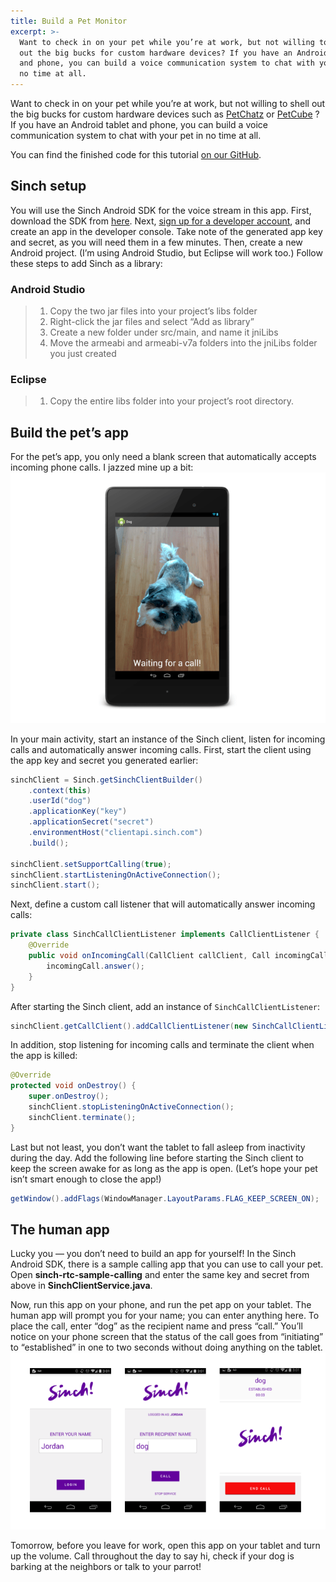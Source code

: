 ```yaml
---
title: Build a Pet Monitor
excerpt: >-
  Want to check in on your pet while you’re at work, but not willing to shell
  out the big bucks for custom hardware devices? If you have an Android tablet
  and phone, you can build a voice communication system to chat with your pet in
  no time at all.
---
```

Want to check in on your pet while you’re at work, but not willing to shell out the big bucks for custom hardware devices such as [PetChatz](http://www.petchatz.com/) or [PetCube](https://www.petcube.com/) ? If you have an Android tablet and phone, you can build a voice communication system to chat with your pet in no time at all.

You can find the finished code for this tutorial [on our GitHub](https://github.com/sinch/pet-monitor/).

## Sinch setup

You will use the Sinch Android SDK for the voice stream in this app. First, download the SDK from [here](https://sinch.readme.io/page/downloads). Next, [sign up for a developer account](https://portal.sinch.com/#/signup), and create an app in the developer console. Take note of the generated app key and secret, as you will need them in a few minutes. Then, create a new Android project. (I’m using Android Studio, but Eclipse will work too.) Follow these steps to add Sinch as a library:

### Android Studio
    
> 1.  Copy the two jar files into your project’s libs folder
> 2.  Right-click the jar files and select “Add as library”
> 3.  Create a new folder under src/main, and name it jniLibs
> 4.  Move the armeabi and armeabi-v7a folders into the jniLibs folder you just created

### Eclipse
    
> 1.  Copy the entire libs folder into your project’s root directory.

## Build the pet’s app

For the pet’s app, you only need a blank screen that automatically accepts incoming phone calls. I jazzed mine up a bit:
![dog-app.png](images\ff618df-dog-app.png)

In your main activity, start an instance of the Sinch client, listen for incoming calls and automatically answer incoming calls. First, start the client using the app key and secret you generated earlier:

```java
sinchClient = Sinch.getSinchClientBuilder()
    .context(this)
    .userId("dog")
    .applicationKey("key")
    .applicationSecret("secret")
    .environmentHost("clientapi.sinch.com")
    .build();

sinchClient.setSupportCalling(true);
sinchClient.startListeningOnActiveConnection();
sinchClient.start();
```

Next, define a custom call listener that will automatically answer incoming calls:

```java
private class SinchCallClientListener implements CallClientListener {
    @Override
    public void onIncomingCall(CallClient callClient, Call incomingCall) {
        incomingCall.answer();
    }
}
```

After starting the Sinch client, add an instance of `SinchCallClientListener`:

```java
sinchClient.getCallClient().addCallClientListener(new SinchCallClientListener());
```

In addition, stop listening for incoming calls and terminate the client when the app is killed:

```java
@Override
protected void onDestroy() {
    super.onDestroy();
    sinchClient.stopListeningOnActiveConnection();
    sinchClient.terminate();
}
```

Last but not least, you don’t want the tablet to fall asleep from inactivity during the day. Add the following line before starting the Sinch client to keep the screen awake for as long as the app is open. (Let’s hope your pet isn’t smart enough to close the app\!)

```java
getWindow().addFlags(WindowManager.LayoutParams.FLAG_KEEP_SCREEN_ON);
```

## The human app

Lucky you — you don’t need to build an app for yourself\! In the Sinch Android SDK, there is a sample calling app that you can use to call your pet. Open **sinch-rtc-sample-calling** and enter the same key and secret from above in **SinchClientService.java**.

Now, run this app on your phone, and run the pet app on your tablet. The human app will prompt you for your name; you can enter anything here. To place the call, enter “dog” as the recipient name and press “call.” You’ll notice on your phone screen that the status of the call goes from “initiating” to “established” in one to two seconds without doing anything on the tablet.
![human-app.png](images\f87186e-human-app.png)

Tomorrow, before you leave for work, open this app on your tablet and turn up the volume. Call throughout the day to say hi, check if your dog is barking at the neighbors or talk to your parrot\!


